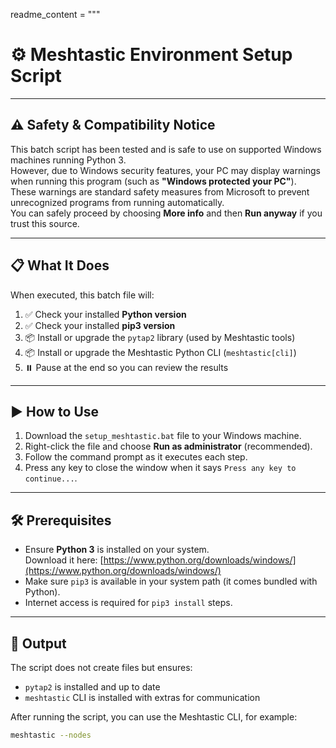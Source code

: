 readme_content = """
# ⚙️ Meshtastic Environment Setup Script

---

## ⚠️ Safety & Compatibility Notice

This batch script has been tested and is safe to use on supported Windows machines running Python 3.  
However, due to Windows security features, your PC may display warnings when running this program (such as **"Windows protected your PC"**).  
These warnings are standard safety measures from Microsoft to prevent unrecognized programs from running automatically.  
You can safely proceed by choosing **More info** and then **Run anyway** if you trust this source.

---

## 📋 What It Does

When executed, this batch file will:

1. ✅ Check your installed **Python version**  
2. ✅ Check your installed **pip3 version**  
3. 📦 Install or upgrade the `pytap2` library (used by Meshtastic tools)  
4. 📦 Install or upgrade the Meshtastic Python CLI (`meshtastic[cli]`)  
5. ⏸️ Pause at the end so you can review the results  

---

## ▶️ How to Use

1. Download the `setup_meshtastic.bat` file to your Windows machine.  
2. Right-click the file and choose **Run as administrator** (recommended).  
3. Follow the command prompt as it executes each step.  
4. Press any key to close the window when it says `Press any key to continue...`.  

---

## 🛠️ Prerequisites

- Ensure **Python 3** is installed on your system.  
  Download it here: [https://www.python.org/downloads/windows/](https://www.python.org/downloads/windows/)  
- Make sure `pip3` is available in your system path (it comes bundled with Python).  
- Internet access is required for `pip3 install` steps.  

---

## 📁 Output

The script does not create files but ensures:  
- `pytap2` is installed and up to date  
- `meshtastic` CLI is installed with extras for communication  

After running the script, you can use the Meshtastic CLI, for example:  
```bash
meshtastic --nodes
